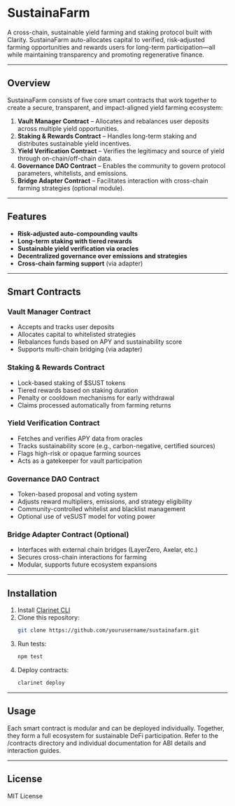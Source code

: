 # SustainaFarm

A cross-chain, sustainable yield farming and staking protocol built with Clarity. SustainaFarm auto-allocates capital to verified, risk-adjusted farming opportunities and rewards users for long-term participation—all while maintaining transparency and promoting regenerative finance.

---

## Overview

SustainaFarm consists of five core smart contracts that work together to create a secure, transparent, and impact-aligned yield farming ecosystem:

1. **Vault Manager Contract** – Allocates and rebalances user deposits across multiple yield opportunities.
2. **Staking & Rewards Contract** – Handles long-term staking and distributes sustainable yield incentives.
3. **Yield Verification Contract** – Verifies the legitimacy and source of yield through on-chain/off-chain data.
4. **Governance DAO Contract** – Enables the community to govern protocol parameters, whitelists, and emissions.
5. **Bridge Adapter Contract** – Facilitates interaction with cross-chain farming strategies (optional module).

---

## Features

- **Risk-adjusted auto-compounding vaults**  
- **Long-term staking with tiered rewards**  
- **Sustainable yield verification via oracles**  
- **Decentralized governance over emissions and strategies**  
- **Cross-chain farming support** (via adapter)  

---

## Smart Contracts

### Vault Manager Contract
- Accepts and tracks user deposits
- Allocates capital to whitelisted strategies
- Rebalances funds based on APY and sustainability score
- Supports multi-chain bridging (via adapter)

### Staking & Rewards Contract
- Lock-based staking of $SUST tokens
- Tiered rewards based on staking duration
- Penalty or cooldown mechanisms for early withdrawal
- Claims processed automatically from farming returns

### Yield Verification Contract
- Fetches and verifies APY data from oracles
- Tracks sustainability score (e.g., carbon-negative, certified sources)
- Flags high-risk or opaque farming sources
- Acts as a gatekeeper for vault participation

### Governance DAO Contract
- Token-based proposal and voting system
- Adjusts reward multipliers, emissions, and strategy eligibility
- Community-controlled whitelist and blacklist management
- Optional use of veSUST model for voting power

### Bridge Adapter Contract (Optional)
- Interfaces with external chain bridges (LayerZero, Axelar, etc.)
- Secures cross-chain interactions for farming
- Modular, supports future ecosystem expansions

---

## Installation

1. Install [Clarinet CLI](https://docs.hiro.so/clarinet/getting-started)
2. Clone this repository:
   ```bash
   git clone https://github.com/yourusername/sustainafarm.git
   ```
3. Run tests:
    ```bash
    npm test
    ```
4. Deploy contracts:
    ```bash
    clarinet deploy
    ```

---

## Usage

Each smart contract is modular and can be deployed individually. Together, they form a full ecosystem for sustainable DeFi participation. Refer to the /contracts directory and individual documentation for ABI details and interaction guides.

---

## License

MIT License